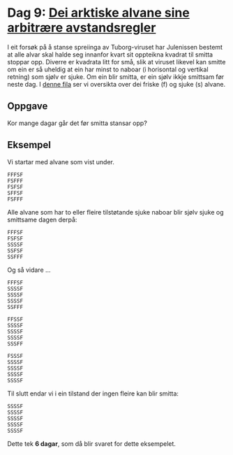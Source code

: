 # Dag 9: [Dei arktiske alvane sine arbitrære avstandsregler]()

I eit forsøk på å stanse spreiinga av Tuborg-viruset har Julenissen bestemt at alle alvar skal halde seg innanfor kvart sit oppteikna kvadrat til smitta stoppar opp. Diverre er kvadrata litt for små, slik at viruset likevel kan smitte om ein er så uheldig at ein har minst to naboar (i horisontal og vertikal retning) som sjølv er sjuke. Om ein blir smitta, er ein sjølv ikkje smittsam før neste dag. I [denne fila](elves.txt) ser vi oversikta over dei friske (f) og sjuke (s) alvane.


## Oppgave

Kor mange dagar går det før smitta stansar opp?


## Eksempel

Vi startar med alvane som vist under.

```
FFFSF  
FSFFF  
FSFSF  
SFFSF  
FSFFF
```

Alle alvane som har to eller fleire tilstøtande sjuke naboar blir sjølv sjuke og smittsame dagen derpå:

```
FFFSF
FSFSF
SSSSF
SSFSF
SSFFF
```

Og så vidare ...

```
FFFSF
SSSSF
SSSSF
SSSSF
SSFFF
```

```
FFSSF
SSSSF
SSSSF
SSSSF
SSSFF
```

```
FSSSF
SSSSF
SSSSF
SSSSF
SSSSF
```

Til slutt endar vi i ein tilstand der ingen fleire kan blir smitta:

```
SSSSF
SSSSF
SSSSF
SSSSF
SSSSF
```

Dette tek **6 dagar**, som då blir svaret for dette eksempelet.